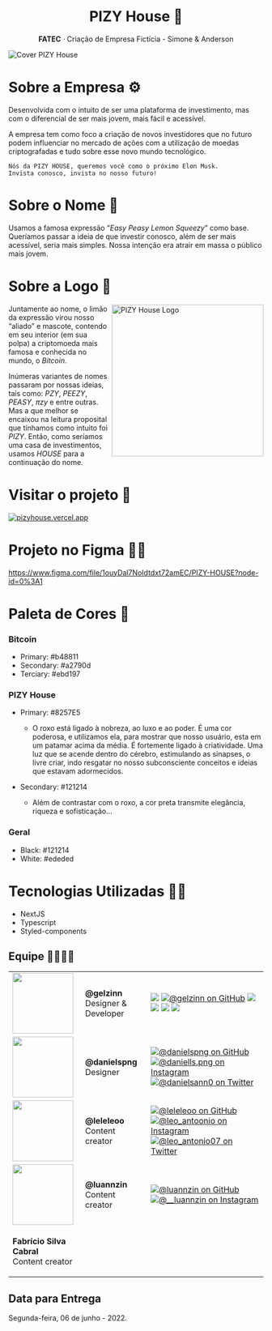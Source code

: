 <h1 align="center">PIZY House 🍋</h1>
<p align="center"><b>FATEC</b> · Criação de Empresa Fictícia - Simone &amp; Anderson</p>

<img src="https://img001.prntscr.com/file/img001/6RAHnKfQQ-qWDDgDYwE5Vg.png" alt="Cover PIZY House" />

# Sobre a Empresa :gear:

Desenvolvida com o intuito de ser uma plataforma de investimento, mas com o diferencial de ser mais jovem, mais fácil e acessível.

A empresa tem como foco a criação de novos investidores que no futuro podem influenciar no mercado de ações com a utilização de moedas criptografadas e tudo sobre esse novo mundo tecnológico.

```
Nós da PIZY HOUSE, queremos você como o próximo Elon Musk.
Invista conosco, invista no nosso futuro!
```

# Sobre o Nome :beginner:

Usamos a famosa expressão “*Easy Peasy Lemon Squeezy*” como base.
Queríamos passar a ideia de que investir conosco, além de ser mais acessível, seria mais simples. Nossa intenção era atrair em massa o público mais jovem.

# Sobre a Logo :beginner:

<img src="https://img001.prntscr.com/file/img001/u24riOsQRZa5kVxATG0Sig.png" alt="PIZY House Logo" align="right" width="300" height="300" />

Juntamente ao nome, o limão da expressão virou nosso “aliado” e mascote, contendo em seu interior (em sua polpa) a criptomoeda mais famosa e conhecida no mundo, o *Bitcoin*.

Inúmeras variantes de nomes passaram por nossas ideias, tais como: *PZY*, *PEEZY*, *PEASY*, *πzy* e entre outras. Mas a que melhor se encaixou na leitura proposital que tínhamos como intuito foi *PIZY*. Então, como seríamos uma casa de investimentos, usamos *HOUSE* para a continuação do nome.

# Visitar o projeto :call_me_hand:

<a href="https://pizyhouse.vercel.app" target="_blank"><img src="https://img.shields.io/badge/-pizyhouse-purple?&style=for-the-badge" alt="pizyhouse.vercel.app"></a>

# Projeto no Figma :artist:

https://www.figma.com/file/1ouyDal7NoIdtdxt72amEC/PIZY-HOUSE?node-id=0%3A1

# Paleta de Cores :nail_care:

### Bitcoin

* Primary: #b48811
* Secondary: #a2790d
* Terciary: #ebd197

### PIZY House

* Primary: #8257E5
    * O roxo está ligado à nobreza, ao luxo e ao poder. É uma cor poderosa, e utilizamos ela, para mostrar que nosso usuário, esta em um patamar acima da média. É fortemente ligado à criatividade. Uma luz que se acende dentro do cérebro, estimulando as sinapses, o livre criar, indo resgatar no nosso subconsciente conceitos e ideias que estavam adormecidos.
 
* Secondary: #121214
    * Além de contrastar com o roxo, a cor preta transmite elegância, riqueza e sofisticação...

### Geral

* Black: #121214
* White: #ededed 

# Tecnologias Utilizadas :man_technologist:

* NextJS
* Typescript
* Styled-components

## Equipe :family_man_man_boy_boy:

<table>
  <tr>
    <td valign="top">
      <img src="https://github.com/gelzinn.png?size=120" width=120>
    </td>
    <td valign="center">
      <p><b>@gelzinn</b><br>Designer & Developer</p>
    </td>
    <td valign="center">
      <a href="https://gelzin.com" target="_blank"><img src="https://img.shields.io/badge/-gelzin.com-black?&style=for-the-badge"></a>
      <a href="https://www.github.com/gelzinn" target="_blank"><img src="https://img.shields.io/badge/GitHub-%23333333.svg?&style=for-the-badge&logo=github&logoColor=white" alt="@gelzinn on GitHub"></a>
      <a href="https://www.youtube.com/c/gelzinn_" target="_blank"><img src="https://img.shields.io/badge/YouTube-FF0000?style=for-the-badge&logo=youtube&logoColor=white" target="_blank"></a>
      <a href="https://instagram.com/gelzinn" target="_blank"><img src="https://img.shields.io/badge/-Instagram-%23E4405F?style=for-the-badge&logo=instagram&logoColor=white" target="_blank"></a>
      <a href="https://twitter.com/gelzinn_" target="_blank"><img src="https://img.shields.io/badge/twitter-%231DA1F2.svg?&style=for-the-badge&logo=twitter&logoColor=white" target="_blank"></a>
      <a href="https://www.linkedin.com/in/gelzin" target="_blank"><img src="https://img.shields.io/badge/-LinkedIn-%230077B5?style=for-the-badge&logo=linkedin&logoColor=white" target="_blank"></a> 
    </td>
  </tr>
  
  <tr>
    <td valign="top">
      <img src="https://github.com/danielspng.png?size=120" width=120>
    </td>
    <td valign="center">
      <p><b>@danielspng</b><br>Designer</p>
    </td>
    <td valign="center">
      <a href="https://www.github.com/danielspng" target="_blank"><img src="https://img.shields.io/badge/GitHub-%23333333.svg?&style=for-the-badge&logo=github&logoColor=white" alt="@danielspng on GitHub"></a>
      <a href="https://www.instagram.com/daniells.png" target="_blank"><img src="https://img.shields.io/badge/Instagram-%23E4405F.svg?&style=for-the-badge&logo=instagram&logoColor=white" alt="@daniells.png on Instagram"></a>
      <a href="https://www.twiiter.com/danielsann0" target="_blank"><img src="https://img.shields.io/badge/Twitter-%231877F2.svg?&style=for-the-badge&logo=twitter&logoColor=white" alt="@danielsann0 on Twitter"></a>
    </td>
  </tr>
  
  <tr>
    <td valign="top">
      <img src="https://github.com/leleleoo.png?size=120" width=120>
    </td>
    <td valign="center">
      <p><b>@leleleoo</b><br>Content creator</p>
    </td>
    <td valign="center">
      <a href="https://www.github.com/leleleoo" target="_blank"><img src="https://img.shields.io/badge/GitHub-%23333333.svg?&style=for-the-badge&logo=github&logoColor=white" alt="@leleleoo on GitHub"></a>
      <a href="https://www.instagram.com/leo_antoonio" target="_blank"><img src="https://img.shields.io/badge/Instagram-%23E4405F.svg?&style=for-the-badge&logo=instagram&logoColor=white" alt="@leo_antoonio on Instagram"></a>
      <a href="https://www.twiiter.com/leo_antonio07" target="_blank"><img src="https://img.shields.io/badge/Twitter-%231877F2.svg?&style=for-the-badge&logo=twitter&logoColor=white" alt="@leo_antonio07 on Twitter"></a>
    </td>
  </tr>
  
  <tr>
    <td valign="top">
      <img src="https://github.com/luannzin.png?size=120" width=120>
    </td>
    <td valign="center">
      <p><b>@luannzin</b><br>Content creator</p>
    </td>
    <td valign="center">
      <a href="https://www.github.com/luannzin" target="_blank"><img src="https://img.shields.io/badge/GitHub-%23333333.svg?&style=for-the-badge&logo=github&logoColor=white" alt="@luannzin on GitHub"></a>
      <a href="https://www.instagram.com/__luannzin" target="_blank"><img src="https://img.shields.io/badge/Instagram-%23E4405F.svg?&style=for-the-badge&logo=instagram&logoColor=white" alt="@__luannzin on Instagram"></a>
    </td>
  </tr>
  
  <tr>
    <td valign="center">
      <p><b>Fabrício Silva Cabral</b><br>Content creator</p>
    </td>
  </tr>
</table>

## Data para Entrega

Segunda-feira, 06 de junho - 2022.
